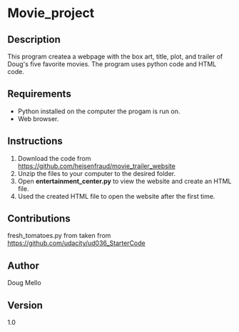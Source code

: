 # Movie_project
## Description

This program createa a webpage with the box art, title, plot, and trailer of Doug's five favorite movies.  The program uses python code and HTML code.  

## Requirements

*  Python installed on the computer the progam is run on.
*  Web browser.  

## Instructions

1.  Download the code from https://github.com/heisenfraud/movie_trailer_website
2.  Unzip the files to your computer to the desired folder.  
3.  Open **entertainment_center.py** to view the website and create an HTML file.
4.  Used the created HTML file to open the website after the first time.

## Contributions

fresh_tomatoes.py from taken from https://github.com/udacity/ud036_StarterCode

## Author

Doug Mello

## Version

1.0

